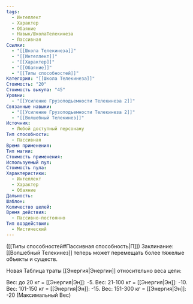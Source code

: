 ```yaml
---
tags:
  - Интеллект
  - Характер
  - Обаяние
  - Навык/ШколаТелекинеза
  - Пассивная
Ссылки:
  - "[[Школа Телекинеза]]"
  - "[[Интеллект]]"
  - "[[Характер]]"
  - "[[Обаяние]]"
  - "[[Типы способностей]]"
Категория: "[[Школа Телекинеза]]"
Стоимость: "20"
Стоимость выкупа: "45"
Уровни:
  - "[[Усиление Грузоподъемности Телекинеза 2]]"
Связанные навыки:
  - "[[Усиление Грузоподъемности Телекинеза 2]]"
  - "[[Волшебный Телекинез]]"
Источник:
  - Любой доступный персонажу
Тип способности:
  - Пассивная
Время применения: 
Тип магии: 
Стоимость применения: 
Используемый пул: 
Стоимость пула: 
Характеристики:
  - Интеллект
  - Характер
  - Обаяние
Дальность: 
Шаблон: 
Количество целей: 
Время действия:
  - Пассивно-постоянно
Тип воздействия:
  - Мистический
---
```

([[Типы способностей#Пассивная способность|П]]) Заклинание: [[Волшебный Телекинез]] теперь может перемещать более тяжелые объекты и существ.

Новая Таблица траты [[Энергия|Энергии]] относительно веса цели:

Вес: до 20 кг = [[Энергия|Эн]]: -5. 
Вес: 21-100 кг = [[Энергия|Эн]]: -10.
Вес: 101-150 кг =  [[Энергия|Эн]]: -15.
Вес: 151-300 кг = [[Энергия|Эн]]: -20 (Максимальный Вес)

